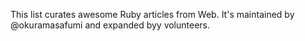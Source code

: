 This list curates awesome Ruby articles from Web. It's maintained by @okuramasafumi and expanded byy volunteers.
